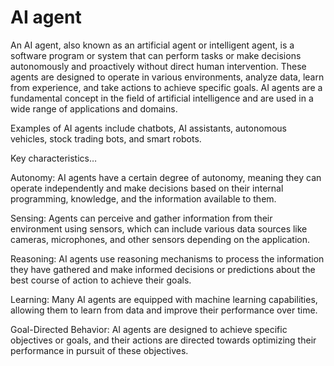 # AI agent

An AI agent, also known as an artificial agent or intelligent agent, is a software program or system that can perform tasks or make decisions autonomously and proactively without direct human intervention. These agents are designed to operate in various environments, analyze data, learn from experience, and take actions to achieve specific goals. AI agents are a fundamental concept in the field of artificial intelligence and are used in a wide range of applications and domains.

Examples of AI agents include chatbots, AI assistants, autonomous vehicles, stock trading bots, and smart robots.

Key characteristics…

Autonomy: AI agents have a certain degree of autonomy, meaning they can operate independently and make decisions based on their internal programming, knowledge, and the information available to them.

Sensing: Agents can perceive and gather information from their environment using sensors, which can include various data sources like cameras, microphones, and other sensors depending on the application.

Reasoning: AI agents use reasoning mechanisms to process the information they have gathered and make informed decisions or predictions about the best course of action to achieve their goals.

Learning: Many AI agents are equipped with machine learning capabilities, allowing them to learn from data and improve their performance over time. 

Goal-Directed Behavior: AI agents are designed to achieve specific objectives or goals, and their actions are directed towards optimizing their performance in pursuit of these objectives.
